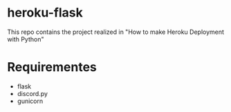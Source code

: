 # heroku-flask


This repo contains the project realized in "How to make Heroku Deployment with Python"




# Requirementes
- flask
- discord.py
- gunicorn
